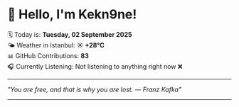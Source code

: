 # 👋 Hello, I'm Kekn9ne!

🗓️ Today is: **Tuesday, 02 September 2025**  
🌤️ Weather in Istanbul: **☀️   +28°C**  
📊 GitHub Contributions: **83**  
🎧 Currently Listening: Not listening to anything right now ❌

---

_"You are free, and that is why you are lost.  — *Franz Kafka*"_

---

